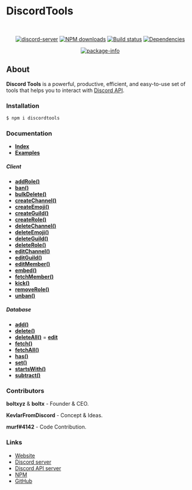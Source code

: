 # DiscordTools

<div align="center">
<br />
    <p>
        <a href=""><a href="https://discord.gg/7S9y4EE"><img src="https://discordapp.com/api/guilds/469539054371864606/embed.png" alt="discord-server" /></a>
        <a href="https://www.npmjs.com/package/discordtools"><img src="https://img.shields.io/npm/dt/discordtools.svg?maxAge=3600%22%20alt=%22NPM%20downloads" alt="NPM downloads" /></a>
        <a href="https://travis-ci.org/boltxyz/discordtools"><img src="https://travis-ci.org/boltxyz/discordtools.svg" alt="Build status" /></a>
        <a href="https://david-dm.org/boltxyz/discordtools"><img src="https://img.shields.io/david/boltxyz/discordtools.svg?maxAge=3600" alt="Dependencies" /></a>
    </p>
    <p>
        <a href="https://nodei.co/npm/discordtools/"><img src="https://nodei.co/npm/discordtools.png?downloads=true&stars=true" alt="package-info" /></a>
    </p>
</div>

## About
**Discord Tools** is a powerful, productive, efficient, and easy-to-use set of tools that helps you to interact with [Discord API](https://discordapp.com/developers/docs/intro).

### Installation

```bash
$ npm i discordtools
```

### Documentation

- [**Index**](./)
- [**Examples**](./src/exmaples)

##### Client

- [**addRole()**](./src/examples/addRole.md)
- [**ban()**](./src/examples/ban.md)
- [**bulkDelete()**](./src/examples/bulkDelete.md)
- [**createChannel()**](./src/examples/createChannel.md)
- [**createEmoji()**](./src/examples/createEmoji.md)
- [**createGuild()**](./src/examples/createGuild.md)
- [**createRole()**](./src/examples/createRole.md)
- [**deleteChannel()**](./src/examples/deleteChannel.md)
- [**deleteEmoji()**](./src/examples/deleteEmoji.md)
- [**deleteGuild()**](./src/examples/deleteGuild.md)
- [**deleteRole()**](./src/examples/deleteRole.md)
- [**editChannel()**](./src/examples/editChannel.md)
- [**editGuild()**](./src/examples/editGuild.md)
- [**editMember()**](./src/examples/editMember.md)
- [**embed()**](./src/examples/embed.md)
- [**fetchMember()**](./src/examples/embed.md)
- [**kick()**](./src/examples/kick.md)
- [**removeRole()**](./src//removeRole.md)
- [**unban()**](./src/examples/unban.md)


##### Database

- [**add()**](./src/examples/add.md)
- [**delete()**](./src/examples/delete.md)
- [**deleteAll()**](./src/examples/deleteAll.md)
= [**edit**](./src/examples/edit.md)
- [**fetch()**](./src/examples/fetch.md)
- [**fetchAll()**](./src/examples/fetchAll.md)
- [**has()**](./src/examples/has.md)
- [**set()**](./src/examples/set.md)
- [**startsWith()**](./src/examples/startsWith.md)
- [**subtract()**](./src/examples/subtract.md)

### Contributors

**boltxyz** & **boltx** - Founder & CEO.

**KevlarFromDiscord** - Concept & Ideas.

**murf#4142** - Code Contribution.

### Links
* [Website](#Documentation)
* [Discord server](https://discord.gg/7S9y4EE)
* [Discord API server](https://discord.gg/discord-api)
* [NPM](https://npmjs.com/package/discordtools)
* [GitHub](https://github.com/boltxyz/discordtools)